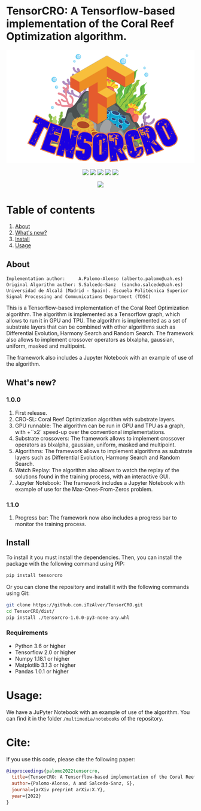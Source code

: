 # TensorCRO: A Tensorflow-based implementation of the Coral Reef Optimization algorithm.

![Logo](../multimedia/logo.png)

<p align="center">
    <a href="https://github.com/iTzAlver/tensorcro/blob/main/LICENSE">
        <img src="https://img.shields.io/github/license/iTzAlver/basenet_api?color=purple&style=plastic" /></a>
    <a href="https://github.com/iTzAlver/tensorcro/blob/main/test">
        <img src="https://img.shields.io/badge/Code coverage-100-green?color=green&style=plastic" /></a>
    <a href="https://github.com/iTzAlver/tensorcro/blob/main/requirements.txt">
        <img src="https://img.shields.io/badge/requirements-python3.8-red?color=blue&style=plastic" /></a>
    <a href="">
        <img src="https://img.shields.io/badge/doc-unavailable-green?color=red&style=plastic" /></a>
    <a href="">
        <img src="https://img.shields.io/badge/release-1.2.0-white?color=white&style=plastic" /></a>
</p>

<p align="center">
    <a href="https://www.tensorflow.org/">
        <img src="https://img.shields.io/badge/dependencies-tensorflow-red?color=orange&style=for-the-badge" /></a>
</p>

# Table of contents

1. [About](#about)
2. [What's new?](#whats-new)
3. [Install](#install)
4. [Usage](#usage)

## About ##
    

```biblitex
Implementation author:     A.Palomo-Alonso (alberto.palomo@uah.es) 
Original Algorithm author: S.Salcedo-Sanz  (sancho.salcedo@uah.es)
Universidad de Alcalá (Madrid - Spain). Escuela Politécnica Superior
Signal Processing and Communications Department (TDSC)
```

This is a Tensorflow-based implementation of the Coral Reef Optimization algorithm. The algorithm is implemented
as a Tensorflow graph, which allows to run it in GPU and TPU. The algorithm is implemented as a set of substrate layers
that can be combined with other algorithms such as Differential Evolution, Harmony Search and Random Search. The
framework also allows to implement crossover operators as blxalpha, gaussian, uniform, masked and multipoint.

The framework also includes a Jupyter Notebook with an example of use of the algorithm.

## What's new?

### 1.0.0
1. First release.
2. CRO-SL: Coral Reef Optimization algorithm with substrate layers.
3. GPU runnable: The algorithm can be run in GPU and TPU as a graph, with +``x2` speed-up over the conventional implementations.
4. Substrate crossovers: The framework allows to implement crossover operators as blxalpha, gaussian, uniform, 
masked and multipoint.
5. Algorithms: The framework allows to implement algorithms as substrate layers such as Differential Evolution,
Harmony Search and Random Search.
6. Watch Replay: The algorithm also allows to watch the replay of the solutions found in the training process, with
an interactive GUI.
7. Jupyter Notebook: The framework includes a Jupyter Notebook with example of use for the Max-Ones-From-Zeros problem.

### 1.1.0
1. Progress bar: The framework now also includes a progress bar to monitor the training process.

## Install

To install it you must install the dependencies. Then, you can install the package with the following command
using PIP:

```bash
pip install tensorcro
```

Or you can clone the repository and install it with the following commands
using Git:

```bash
git clone https://github.com.iTzAlver/TensorCRO.git
cd TensorCRO/dist/
pip install ./tensorcro-1.0.0-py3-none-any.whl
```

### Requirements

* Python 3.6 or higher
* Tensorflow 2.0 or higher
* Numpy 1.18.1 or higher
* Matplotlib 3.1.3 or higher
* Pandas 1.0.1 or higher

# Usage:

We have a JuPyter Notebook with an example of use of the algorithm. You can find it in the folder `/multimedia/notebooks` 
of the repository.

# Cite:

If you use this code, please cite the following paper:

```bibtex
@inproceedings{palomo2022tensorcro,
  title={TensorCRO: A Tensorflow-based implementation of the Coral Reef Optimization algorithm},
  author={Palomo-Alonso, A and Salcedo-Sanz, S},
  journal={arXiv preprint arXiv:X.Y},
  year={2022}
}
```
